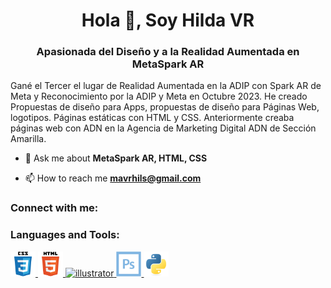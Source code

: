 <h1 align="center">Hola 👋, Soy Hilda VR</h1>
<h3 align="center">Apasionada del Diseño y a la Realidad Aumentada en MetaSpark AR</h3>

<p>Gané el Tercer el lugar de Realidad Aumentada en la ADIP con Spark AR de Meta y Reconocimiento por la ADIP y Meta en Octubre 2023. He creado Propuestas de diseño para Apps, propuestas de diseño para Páginas Web, logotipos. Páginas estáticas con HTML y CSS.
Anteriormente creaba páginas web con ADN en la Agencia de Marketing Digital ADN de Sección Amarilla.</p>

- 💬 Ask me about **MetaSpark AR, HTML, CSS**

- 📫 How to reach me **mavrhils@gmail.com**


<h3 align="left">Connect with me:</h3>
<p align="left">
</p>

<h3 align="left">Languages and Tools:</h3>
<p align="left"> <a href="https://www.w3schools.com/css/" target="_blank" rel="noreferrer"> <img src="https://raw.githubusercontent.com/devicons/devicon/master/icons/css3/css3-original-wordmark.svg" alt="css3" width="40" height="40"/> </a> <a href="https://www.w3.org/html/" target="_blank" rel="noreferrer"> <img src="https://raw.githubusercontent.com/devicons/devicon/master/icons/html5/html5-original-wordmark.svg" alt="html5" width="40" height="40"/> </a> <a href="https://www.adobe.com/in/products/illustrator.html" target="_blank" rel="noreferrer"> <img src="https://www.vectorlogo.zone/logos/adobe_illustrator/adobe_illustrator-icon.svg" alt="illustrator" width="40" height="40"/> </a> <a href="https://www.photoshop.com/en" target="_blank" rel="noreferrer"> <img src="https://raw.githubusercontent.com/devicons/devicon/master/icons/photoshop/photoshop-line.svg" alt="photoshop" width="40" height="40"/> </a> <a href="https://www.python.org" target="_blank" rel="noreferrer"> <img src="https://raw.githubusercontent.com/devicons/devicon/master/icons/python/python-original.svg" alt="python" width="40" height="40"/> </a> </p>
